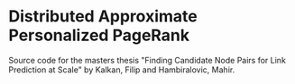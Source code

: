 # Distributed Approximate Personalized PageRank
Source code for the masters thesis "Finding Candidate Node Pairs for Link Prediction at Scale" by Kalkan, Filip and Hambiralovic, Mahir.